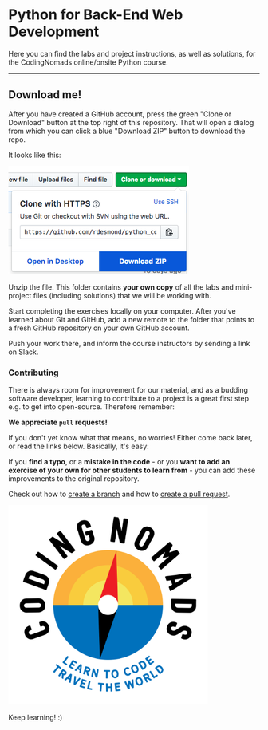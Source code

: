 # Python for Back-End Web Development

Here you can find the labs and project instructions, as well as solutions,
for the CodingNomads online/onsite Python course.

---

## Download me!

After you have created a GitHub account, press the green "Clone or Download"
button at the top right of this repository. That will open a dialog from
which you can click a blue "Download ZIP" button to download the repo.

It looks like this:

![Download repo](media/download.png)

Unzip the file. This folder contains **your own copy** of all the labs and
mini-project files (including solutions) that we will be working with.

Start completing the exercises locally on your computer. After you've
learned about Git and GitHub, add a new remote to the folder that points
to a fresh GitHub repository on your own GitHub account.

Push your work there, and inform the course instructors by sending a
link on Slack.


### Contributing

There is always room for improvement for our material, and as a budding
software developer, learning to contribute to a project is a great first
step e.g. to get into open-source. Therefore remember:


**We appreciate `pull` requests!**


If you don't yet know what that means, no worries! Either come back later,
or read the links below. Basically, it's easy:


If you **find a typo**, or a **mistake in the code** - or you **want to add an
exercise of your own for other students to learn from** - you can add
these improvements to the original repository.


Check out how to [create a branch](https://help.github.com/articles/creating-and-deleting-branches-within-your-repository/) and how to [create a pull request](https://help.github.com/articles/about-pull-requests/).


<img src="media/cn_square.png" alt="CodingNomads logo" width="400px"/>


Keep learning! :)
